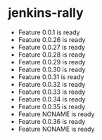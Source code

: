 # jenkins-rally
 - Feature 0.0.1 is ready
 - Feature 0.0.26 is ready
 - Feature 0.0.27 is ready
 - Feature 0.0.28 is ready
 - Feature 0.0.29 is ready
 - Feature 0.0.30 is ready
 - Feature 0.0.31 is ready
 - Feature 0.0.32 is ready
 - Feature 0.0.33 is ready
 - Feature 0.0.34 is ready
 - Feature 0.0.35 is ready
- Feature NONAME is ready
 - Feature 0.0.36 is ready
- Feature NONAME is ready
